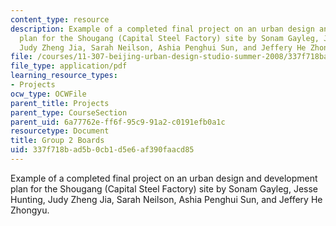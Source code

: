 ```yaml
---
content_type: resource
description: Example of a completed final project on an urban design and development
  plan for the Shougang (Capital Steel Factory) site by Sonam Gayleg, Jesse Hunting,
  Judy Zheng Jia, Sarah Neilson, Ashia Penghui Sun, and Jeffery He Zhongyu.
file: /courses/11-307-beijing-urban-design-studio-summer-2008/337f718bad5b0cb1d5e6af390faacd85_group2_boards.pdf
file_type: application/pdf
learning_resource_types:
- Projects
ocw_type: OCWFile
parent_title: Projects
parent_type: CourseSection
parent_uid: 6a77762e-ff6f-95c9-91a2-c0191efb0a1c
resourcetype: Document
title: Group 2 Boards
uid: 337f718b-ad5b-0cb1-d5e6-af390faacd85
---
```

Example of a completed final project on an urban design and development plan for the Shougang (Capital Steel Factory) site by Sonam Gayleg, Jesse Hunting, Judy Zheng Jia, Sarah Neilson, Ashia Penghui Sun, and Jeffery He Zhongyu.

